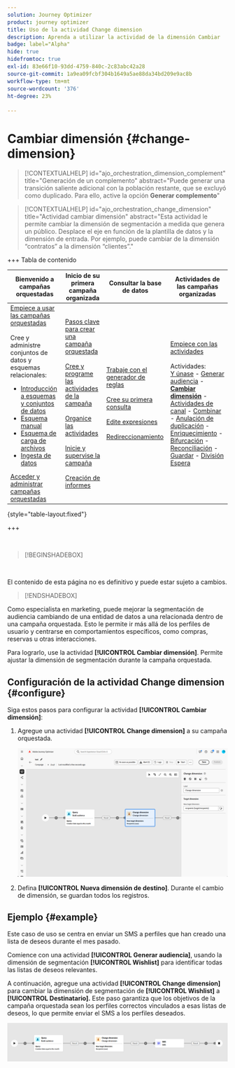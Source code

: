 ```yaml
---
solution: Journey Optimizer
product: journey optimizer
title: Uso de la actividad Change dimension
description: Aprenda a utilizar la actividad de la dimensión Cambiar
badge: label="Alpha"
hide: true
hidefromtoc: true
exl-id: 83e66f10-93dd-4759-840c-2c83abc42a28
source-git-commit: 1a9ea09fcbf304b1649a5ae88da34bd209e9ac8b
workflow-type: tm+mt
source-wordcount: '376'
ht-degree: 23%

---
```


# Cambiar dimensión {#change-dimension}

>[!CONTEXTUALHELP]
>id="ajo_orchestration_dimension_complement"
>title="Generación de un complemento"
>abstract="Puede generar una transición saliente adicional con la población restante, que se excluyó como duplicado. Para ello, active la opción **Generar complemento**"

>[!CONTEXTUALHELP]
>id="ajo_orchestration_change_dimension"
>title="Actividad cambiar dimensión"
>abstract="Esta actividad le permite cambiar la dimensión de segmentación a medida que genera un público. Desplace el eje en función de la plantilla de datos y la dimensión de entrada. Por ejemplo, puede cambiar de la dimensión “contratos” a la dimensión “clientes”."

+++ Tabla de contenido

| Bienvenido a campañas orquestadas | Inicio de su primera campaña organizada | Consultar la base de datos | Actividades de las campañas organizadas |
|---|---|---|---|
| [Empiece a usar las campañas orquestadas](../gs-orchestrated-campaigns.md)<br/><br/>Cree y administre conjuntos de datos y esquemas relacionales:</br> <ul><li>[Introducción a esquemas y conjuntos de datos](../gs-schemas.md)</li><li>[Esquema manual](../manual-schema.md)</li><li>[Esquema de carga de archivos](../file-upload-schema.md)</li><li>[Ingesta de datos](../ingest-data.md)</li></ul>[Acceder y administrar campañas orquestadas](../access-manage-orchestrated-campaigns.md) | [Pasos clave para crear una campaña orquestada](../gs-campaign-creation.md)<br/><br/>[Cree y programe las actividades de la campaña](../create-orchestrated-campaign.md)<br/><br/>[Organice las actividades](../orchestrate-activities.md)<br/><br/>[Inicie y supervise la campaña](../start-monitor-campaigns.md)<br/><br/>[Creación de informes](../reporting-campaigns.md) | [Trabaje con el generador de reglas](../orchestrated-rule-builder.md)<br/><br/>[Cree su primera consulta](../build-query.md)<br/><br/>[Edite expresiones](../edit-expressions.md)<br/><br/>[Redireccionamiento](../retarget.md) | [Empiece con las actividades](about-activities.md)<br/><br/>Actividades:<br/>[Y únase](and-join.md) - [Generar audiencia](build-audience.md) - <b>[Cambiar dimensión](change-dimension.md)</b> - [Actividades de canal](channels.md) - [Combinar](combine.md) - [Anulación de duplicación](deduplication.md) - [Enriquecimiento](enrichment.md) - [Bifurcación](fork.md) - [Reconciliación](reconciliation.md) - [Guardar](save-audience.md) - [División](split.md) [Espera](wait.md) |

{style="table-layout:fixed"}

+++

<br/>

>[!BEGINSHADEBOX]

</br>

El contenido de esta página no es definitivo y puede estar sujeto a cambios.

>[!ENDSHADEBOX]

Como especialista en marketing, puede mejorar la segmentación de audiencia cambiando de una entidad de datos a una relacionada dentro de una campaña orquestada. Esto le permite ir más allá de los perfiles de usuario y centrarse en comportamientos específicos, como compras, reservas u otras interacciones.

Para lograrlo, use la actividad **[!UICONTROL Cambiar dimensión]**. Permite ajustar la dimensión de segmentación durante la campaña orquestada.

<!--
>[!IMPORTANT]
>
>Please note that the **[!UICONTROL Change Dimension]** and **[!UICONTROL Change Data source]** activities should not be added in one row. If you need to use both activities consecutively, make sure you include an **[!UICONTROL Enrichement]** activity in between them. This ensures proper execution and prevents potential conflicts or errors.-->

## Configuración de la actividad Change dimension {#configure}

Siga estos pasos para configurar la actividad **[!UICONTROL Cambiar dimensión]**:

1. Agregue una actividad **[!UICONTROL Change dimension]** a su campaña orquestada.

   ![](../assets/orchestrated-change-dimension.png)

1. Defina **[!UICONTROL Nueva dimensión de destino]**. Durante el cambio de dimensión, se guardan todos los registros.


## Ejemplo {#example}

Este caso de uso se centra en enviar un SMS a perfiles que han creado una lista de deseos durante el mes pasado.

Comience con una actividad **[!UICONTROL Generar audiencia]**, usando la dimensión de segmentación **[!UICONTROL Wishlist]** para identificar todas las listas de deseos relevantes.

A continuación, agregue una actividad **[!UICONTROL Change dimension]** para cambiar la dimensión de segmentación de **[!UICONTROL Wishlist]** a **[!UICONTROL Destinatario].** Este paso garantiza que los objetivos de la campaña orquestada sean los perfiles correctos vinculados a esas listas de deseos, lo que permite enviar el SMS a los perfiles deseados.

![](../assets/orchestrated-change-dimension-example.png)
